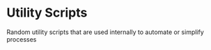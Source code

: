 # Utility Scripts
Random utility scripts that are used internally to automate or simplify processes

